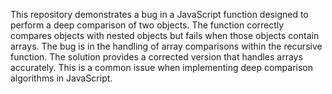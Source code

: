 This repository demonstrates a bug in a JavaScript function designed to perform a deep comparison of two objects. The function correctly compares objects with nested objects but fails when those objects contain arrays.  The bug is in the handling of array comparisons within the recursive function. The solution provides a corrected version that handles arrays accurately.  This is a common issue when implementing deep comparison algorithms in JavaScript.